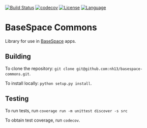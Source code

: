 [![Build Status](https://travis-ci.org/nh13/basespace-commons.svg?branch=master)](https://travis-ci.org/nh13/basespace-commons)
[![codecov](https://codecov.io/gh/nh13/basespace-commons/branch/master/graph/badge.svg)](https://codecov.io/gh/nh13/basespace-commons)
[![License](http://img.shields.io/badge/license-MIT-blue.svg)](https://github.com/nh13/basespace-commons/blob/master/LICENSE)
[![Language](http://img.shields.io/badge/language-python-brightgreen.svg)](http://www.python.org/)

# BaseSpace Commons

Library for use in [BaseSpace](https://basespace.illumina.com) apps.

## Building

To clone the repository: `git clone git@github.com:nh13/basespace-commons.git`.

To install locally: `python setup.py install`.

## Testing

To run tests, run `coverage run -m unittest discover -s src`

To obtain test coverage, run `codecov`.
